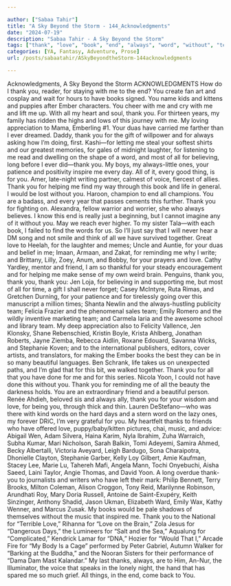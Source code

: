 ```yaml
---

author: ["Sabaa Tahir"]
title: "A Sky Beyond the Storm - 144_Acknowledgments"
date: "2024-07-19"
description: "Sabaa Tahir - A Sky Beyond the Storm"
tags: ["thank", "love", "book", "end", "always", "word", "without", "team", "ever", "every", "day", "would", "friend", "acknowledgment", "ember", "year", "appreciation", "duas", "gift", "laughter", "believing", "long", "one", "patience", "thing"]
categories: [YA, Fantasy, Adventure, Prose]
url: /posts/sabaatahir/ASkyBeyondtheStorm-144acknowledgments

---
```



Acknowledgments, A Sky Beyond the Storm
ACKNOWLEDGMENTS
How do I thank you, reader, for staying with me to the end? You create fan art and cosplay and wait for hours to have books signed. You name kids and kittens and puppies after Ember characters. You cheer with me and cry with me and lift me up. With all my heart and soul, thank you.
For thirteen years, my family has ridden the highs and lows of this journey with me. My loving appreciation to Mama, Emberling #1. Your duas have carried me farther than I ever dreamed. Daddy, thank you for the gift of willpower and for always asking how I’m doing, first.
Kashi—for letting me steal your softest shirts and our greatest memories, for gales of midnight laughter, for listening to me read and dwelling on the shape of a word, and most of all for believing, long before I ever did—thank you.
My boys, my always-little ones, your patience and positivity inspire me every day. All of it, every good thing, is for you.
Amer, late-night writing partner, calmest of voice, fiercest of allies. Thank you for helping me find my way through this book and life in general. I would be lost without you. Haroon, champion to end all champions. You are a badass, and every year that passes cements this further. Thank you for fighting on.
Alexandra, fellow warrior and worrier, she who always believes. I know this end is really just a beginning, but I cannot imagine any of it without you. May we reach ever higher.
To my sister Tala—with each book, I failed to find the words for us. So I’ll just say that I will never hear a DM song and not smile and think of all we have survived together.
Great love to Heelah, for the laughter and memes; Uncle and Auntie, for your duas and belief in me; Imaan, Armaan, and Zakat, for reminding me why I write; and Brittany, Lilly, Zoey, Anum, and Bobby, for your prayers and love.
Cathy Yardley, mentor and friend, I am so thankful for your steady encouragement and for helping me make sense of my own weird brain.
Penguins, thank you, thank you, thank you: Jen Loja, for believing in and supporting me, but most of all for time, a gift I shall never forget; Casey McIntyre, Ruta Rimas, and Gretchen Durning, for your patience and for tirelessly going over this manuscript a million times; Shanta Newlin and the always-hustling publicity team; Felicia Frazier and the phenomenal sales team; Emily Romero and the wildly inventive marketing team; and Carmela Iaria and the awesome school and library team.
My deep appreciation also to Felicity Vallence, Jen Klonsky, Shane Rebenschied, Kristin Boyle, Krista Ahlberg, Jonathan Roberts, Jayne Ziemba, Rebecca Aidlin, Roxane Edouard, Savanna Wicks, and Stephanie Koven; and to the international publishers, editors, cover artists, and translators, for making the Ember books the best they can be in so many beautiful languages.
Ben Schrank, life takes us on unexpected paths, and I’m glad that for this bit, we walked together. Thank you for all that you have done for me and for this series.
Nicola Yoon, I could not have done this without you. Thank you for reminding me of all the beauty the darkness holds. You are an extraordinary friend and a beautiful person. Renée Ahdieh, beloved sis and always ally, thank you for your wisdom and love, for being you, through thick and thin. Lauren DeStefano—who was there with kind words on the hard days and a stern word on the lazy ones, my forever DRiC, I’m very grateful for you.
My heartfelt thanks to friends who have offered love, puppy/baby/kitten pictures, chai, music, and advice: Abigail Wen, Adam Silvera, Haina Karim, Nyla Ibrahim, Zuha Warraich, Subha Kumar, Mari Nicholson, Sarah Balkin, Tomi Adeyemi, Samira Ahmed, Becky Albertalli, Victoria Aveyard, Leigh Bardugo, Sona Charaipotra, Dhonielle Clayton, Stephanie Garber, Kelly Loy Gilbert, Amie Kaufman, Stacey Lee, Marie Lu, Tahereh Mafi, Angela Mann, Tochi Onyebuchi, Aisha Saeed, Laini Taylor, Angie Thomas, and David Yoon.
A long overdue thank-you to journalists and writers who have left their mark: Philip Bennett, Terry Brooks, Milton Coleman, Alison Croggon, Tony Reid, Marilynne Robinson, Arundhati Roy, Mary Doria Russell, Antoine de Saint-Exupéry, Keith Sinzinger, Anthony Shadid, Jason Ukman, Elizabeth Ward, Emily Wax, Kathy Wenner, and Marcus Zusak.
My books would be pale shadows of themselves without the music that inspired me. Thank you to the National for “Terrible Love,” Rihanna for “Love on the Brain,” Zola Jesus for “Dangerous Days,” the Lumineers for “Salt and the Sea,” Aqualung for “Complicated,” Kendrick Lamar for “DNA,” Hozier for “Would That I,” Arcade Fire for “My Body Is a Cage” performed by Peter Gabriel, Autumn Walker for “Barking at the Buddha,” and the Nooran Sisters for their performance of “Dama Dam Mast Kalandar.”
My last thanks, always, are to Him, An-Nur, the Illuminator, the voice that speaks in the lonely night, the hand that has spared me so much grief. All things, in the end, come back to You.

